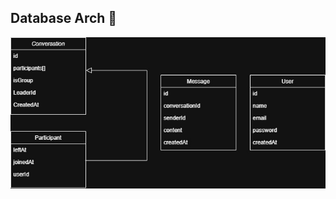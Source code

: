 ## Database Arch  📸

![chat-app](https://github.com/hamzapro305/GoLangChatApp/blob/main/assets/ChatAppClasses.jpg)